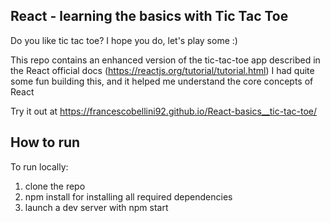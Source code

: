 ## React - learning the basics with Tic Tac Toe 

Do you like tic tac toe? I hope you do, let's play some :)

This repo contains an enhanced version of the tic-tac-toe app described in the React official docs (https://reactjs.org/tutorial/tutorial.html)
I had quite some fun building this, and it helped me understand the core concepts of React

Try it out at https://francescobellini92.github.io/React-basics__tic-tac-toe/

## How to run
To run locally:
1) clone the repo
2) npm install for installing all required dependencies
3) launch a dev server with npm start
